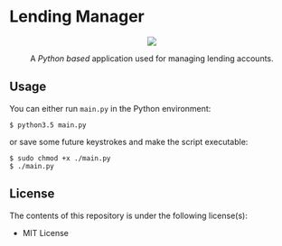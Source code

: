 # Lending Manager
<p align="center">
<img align="center" src="http://static.wixstatic.com/media/3b2cd8_a1d22c90a1aa49d0a3f3064e8eed22f8~mv2.jpg">
</p>

<div align="center">A <i>Python based</i> application used for managing lending accounts.</div>

## Usage

You can either run `main.py` in the Python environment:

```
$ python3.5 main.py
```

or save some future keystrokes and make the script executable:

```
$ sudo chmod +x ./main.py
$ ./main.py
```

## License

The contents of this repository is under the following license(s):

- MIT License